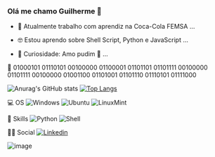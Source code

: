 ### Olá me chamo Guilherme 🤖

- 🤨 Atualmente trabalho com aprendiz na Coca-Cola FEMSA ...

- 🤓 Estou aprendo sobre Shell Script, Python e JavaScript ...

- 🤔 Curiosidade: Amo pudim 🍮 ...

🧐 01000101 01110101 00100000 01100001 01101101 01101111 00100000 01101111 00100000 01001100 01101001 01101110 01110101 01111000 

![Anurag's GitHub stats](https://github-readme-stats.vercel.app/api?username=DevGuilhermeAlves&show_icons=true&theme=tokyonight) 
[![Top Langs](https://github-readme-stats.vercel.app/api/top-langs/?username=DevGuilhermeAlves&hide=javascript,html&layout=compact)](https://github.com/anuraghazra/github-readme-stats)

💻 OS 
![Windows](https://img.shields.io/badge/Windows-0078D6?style=for-the-badge&logo=windows&logoColor=white)
![Ubuntu](https://img.shields.io/badge/Ubuntu-E95420?style=for-the-badge&logo=ubuntu&logoColor=white)
![LinuxMint](https://img.shields.io/badge/Linux_Mint-87CF3E?style=for-the-badge&logo=linux-mint&logoColor=white)

🚀 Skills
![Python](https://img.shields.io/badge/Python-14354C?style=for-the-badge&logo=python&logoColor=white)
![Shell](https://img.shields.io/badge/Shell_Script-121011?style=for-the-badge&logo=gnu-bash&logoColor=white)

👨👩 Social
[![Linkedin](https://img.shields.io/badge/LinkedIn-0077B5?style=for-the-badge&logo=linkedin&logoColor=white)](https://www.linkedin.com/in/guilherme-alves-soares-de-melo-595b831a8/)

![image](https://thumbs.gfycat.com/LimpingCraftyAfricanfisheagle.webp)

